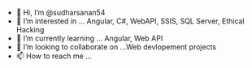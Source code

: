 - 👋 Hi, I’m @sudharsanan54
- 👀 I’m interested in ... Angular, C#, WebAPI, SSIS, SQL Server, Ethical Hacking
- 🌱 I’m currently learning ... Angular, Web API
- 💞️ I’m looking to collaborate on ...Web devlopement projects
- 📫 How to reach me ...

<!---
sudharsanan54/sudharsanan54 is a ✨ special ✨ repository because its `README.md` (this file) appears on your GitHub profile.
You can click the Preview link to take a look at your changes.
--->
